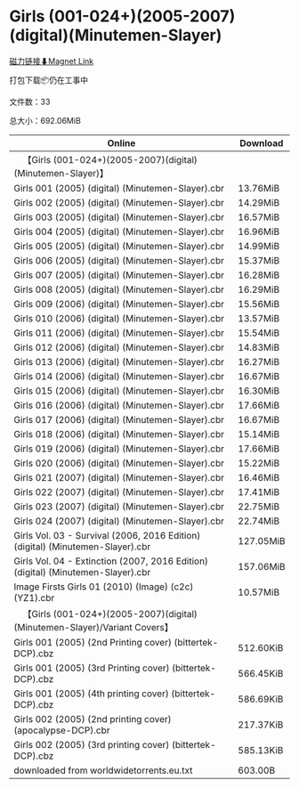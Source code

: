 # Girls (001-024+)(2005-2007)(digital)(Minutemen-Slayer)

[磁力链接⬇Magnet Link](magnet:?xt=urn:btih:aa70ce32daf4eadbf3d671f9c725b81d9efef2fe&dn=Girls%20%28001-024%2B%29%282005-2007%29%28digital%29%28Minutemen-Slayer%29)

打包下载📦仍在工事中

文件数：33

总大小：692.06MiB

Online | Download
--- | ---
&emsp;【Girls (001-024+)(2005-2007)(digital)(Minutemen-Slayer)】 | 
Girls 001 (2005) (digital) (Minutemen-Slayer).cbr | 13.76MiB
Girls 002 (2005) (digital) (Minutemen-Slayer).cbr | 14.29MiB
Girls 003 (2005) (digital) (Minutemen-Slayer).cbr | 16.57MiB
Girls 004 (2005) (digital) (Minutemen-Slayer).cbr | 16.96MiB
Girls 005 (2005) (digital) (Minutemen-Slayer).cbr | 14.99MiB
Girls 006 (2005) (digital) (Minutemen-Slayer).cbr | 15.37MiB
Girls 007 (2005) (digital) (Minutemen-Slayer).cbr | 16.28MiB
Girls 008 (2005) (digital) (Minutemen-Slayer).cbr | 16.29MiB
Girls 009 (2006) (digital) (Minutemen-Slayer).cbr | 15.56MiB
Girls 010 (2006) (digital) (Minutemen-Slayer).cbr | 13.57MiB
Girls 011 (2006) (digital) (Minutemen-Slayer).cbr | 15.54MiB
Girls 012 (2006) (digital) (Minutemen-Slayer).cbr | 14.83MiB
Girls 013 (2006) (digital) (Minutemen-Slayer).cbr | 16.27MiB
Girls 014 (2006) (digital) (Minutemen-Slayer).cbr | 16.67MiB
Girls 015 (2006) (digital) (Minutemen-Slayer).cbr | 16.30MiB
Girls 016 (2006) (digital) (Minutemen-Slayer).cbr | 17.66MiB
Girls 017 (2006) (digital) (Minutemen-Slayer).cbr | 16.67MiB
Girls 018 (2006) (digital) (Minutemen-Slayer).cbr | 15.14MiB
Girls 019 (2006) (digital) (Minutemen-Slayer).cbr | 17.66MiB
Girls 020 (2006) (digital) (Minutemen-Slayer).cbr | 15.22MiB
Girls 021 (2007) (digital) (Minutemen-Slayer).cbr | 16.46MiB
Girls 022 (2007) (digital) (Minutemen-Slayer).cbr | 17.41MiB
Girls 023 (2007) (digital) (Minutemen-Slayer).cbr | 22.75MiB
Girls 024 (2007) (digital) (Minutemen-Slayer).cbr | 22.74MiB
Girls Vol. 03 - Survival (2006, 2016 Edition) (digital) (Minutemen-Slayer).cbr | 127.05MiB
Girls Vol. 04 - Extinction (2007, 2016 Edition) (digital) (Minutemen-Slayer).cbr | 157.06MiB
Image Firsts Girls 01 (2010) (Image) (c2c) (YZ1).cbr | 10.57MiB
&emsp;【Girls (001-024+)(2005-2007)(digital)(Minutemen-Slayer)/Variant Covers】 | 
Girls 001 (2005) (2nd Printing cover) (bittertek-DCP).cbz | 512.60KiB
Girls 001 (2005) (3rd Printing cover) (bittertek-DCP).cbz | 566.45KiB
Girls 001 (2005) (4th printing cover) (bittertek-DCP).cbz | 586.69KiB
Girls 002 (2005) (2nd printing cover) (apocalypse-DCP).cbr | 217.37KiB
Girls 002 (2005) (3rd printing cover) (bittertek-DCP).cbz | 585.13KiB
downloaded from worldwidetorrents.eu.txt | 603.00B